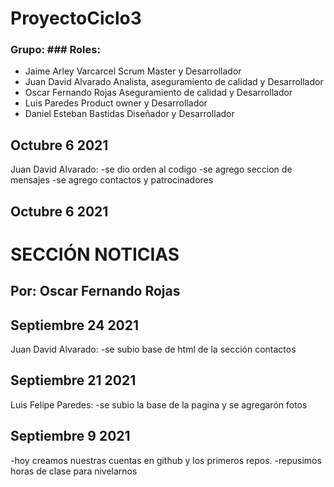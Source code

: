 # ProyectoCiclo3
### Grupo:                  ### Roles:
- Jaime Arley Varcarcel     Scrum Master y Desarrollador
- Juan David Alvarado       Analista, aseguramiento de calidad y Desarrollador
- Oscar Fernando Rojas      Aseguramiento de calidad y Desarrollador
- Luis Paredes              Product owner y Desarrollador
- Daniel Esteban Bastidas   Diseñador y Desarrollador


## Octubre 6 2021
Juan David Alvarado:
-se dio orden al codigo
-se agrego seccion de mensajes
-se agrego contactos y patrocinadores


## Octubre 6 2021
# SECCIÓN NOTICIAS
## Por: Oscar Fernando Rojas

## Septiembre 24 2021
Juan David Alvarado:
-se subio base de html de la sección contactos

## Septiembre 21 2021
Luis Felipe Paredes:
-se subio la base de la pagina y se agregarón fotos

## Septiembre 9 2021

-hoy creamos nuestras cuentas en github y los primeros repos.
-repusimos horas de clase para nivelarnos
